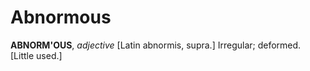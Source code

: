 # Abnormous

**ABNORM'OUS**, _adjective_ \[Latin abnormis, supra.\] Irregular; deformed. \[Little used.\]